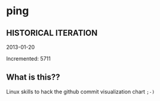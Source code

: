 # ping

## HISTORICAL ITERATION
2013-01-20

Incremented: 5711

## What is this?? 
Linux skills to hack the github commit visualization chart `;-)`
